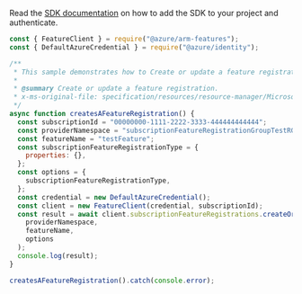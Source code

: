 Read the [SDK documentation](https://github.com/Azure/azure-sdk-for-js/blob/%40azure%2Farm-features_3.0.1/sdk/features/arm-features/README.md) on how to add the SDK to your project and authenticate.

```javascript
const { FeatureClient } = require("@azure/arm-features");
const { DefaultAzureCredential } = require("@azure/identity");

/**
 * This sample demonstrates how to Create or update a feature registration.
 *
 * @summary Create or update a feature registration.
 * x-ms-original-file: specification/resources/resource-manager/Microsoft.Features/stable/2021-07-01/examples/FeatureRegistration/SubscriptionFeatureRegistrationPUT.json
 */
async function createsAFeatureRegistration() {
  const subscriptionId = "00000000-1111-2222-3333-444444444444";
  const providerNamespace = "subscriptionFeatureRegistrationGroupTestRG";
  const featureName = "testFeature";
  const subscriptionFeatureRegistrationType = {
    properties: {},
  };
  const options = {
    subscriptionFeatureRegistrationType,
  };
  const credential = new DefaultAzureCredential();
  const client = new FeatureClient(credential, subscriptionId);
  const result = await client.subscriptionFeatureRegistrations.createOrUpdate(
    providerNamespace,
    featureName,
    options
  );
  console.log(result);
}

createsAFeatureRegistration().catch(console.error);
```
